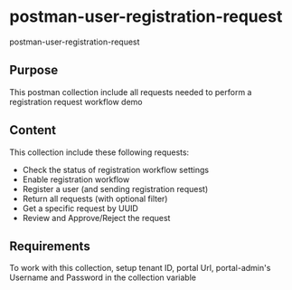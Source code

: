 # postman-user-registration-request
postman-user-registration-request

## Purpose
This postman collection include all requests needed to perform a registration request workflow demo

## Content
This collection include these following requests:
- Check the status of registration workflow settings
- Enable registration workflow
- Register a user (and sending registration request)
- Return all requests (with optional filter)
- Get a specific request by UUID
- Review and Approve/Reject the request

## Requirements
To work with this collection, setup tenant ID, portal Url, portal-admin's Username and Password in the collection variable